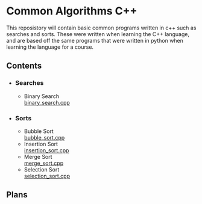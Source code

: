 # __Common Algorithms C++__

This reposistory will contain basic common programs written in c++ such as searches and sorts. These were written when learning the C++ language, and are based off the same programs that were written in python when learning the language for a course.

## Contents
* ### Searches
  * Binary Search  
    [binary_search.cpp](https://github.com/Marcus-Jon/common_algorithms_cpp/blob/master/binary_search.cpp)
* ### Sorts
  * Bubble Sort  
    [bubble_sort.cpp](https://github.com/Marcus-Jon/common_algorithms_cpp/blob/master/bubble_sort.cpp)
  * Insertion Sort  
    [insertion_sort.cpp](https://github.com/Marcus-Jon/common_algorithms_cpp/blob/master/insertion_sort.cpp)
  * Merge Sort  
    [merge_sort.cpp](https://github.com/Marcus-Jon/common_algorithms_cpp/blob/master/merge_sort.cpp)
  * Selection Sort  
    [selection_sort.cpp](https://github.com/Marcus-Jon/common_algorithms_cpp/blob/master/selection_sort.cpp)
  
  
## Plans
